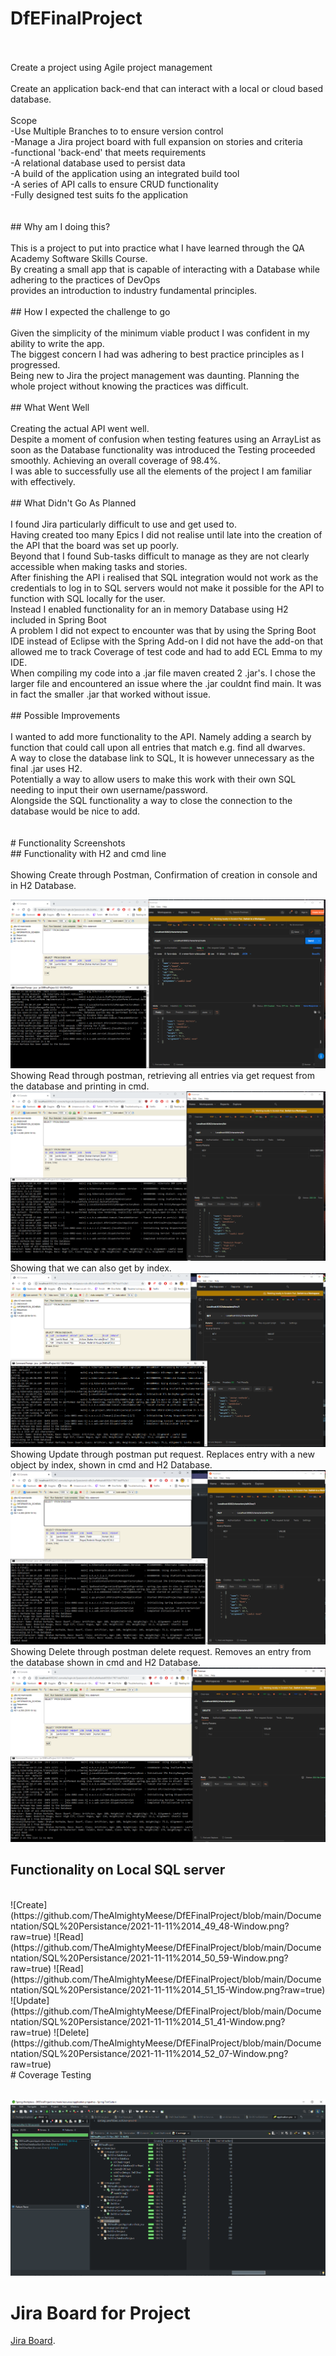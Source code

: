 # DfEFinalProject
<br />
<br />
Create a project using Agile project management <br />
<br />
Create an application back-end that can interact with a local or cloud based database.<br />
<br />
Scope <br />
-Use Multiple Branches to to ensure version control <br />
-Manage a Jira project board with full expansion on stories and criteria <br />
-functional 'back-end' that meets requirements <br />
-A relational database used to persist data <br />
-A build of the application using an integrated build tool <br />
-A series of API calls to ensure CRUD functionality <br /> 
-Fully designed test suits fo the application <br />
<br />
<br />
## Why am I doing this? <br />
<br />
This is a project to put into practice what I have learned through the QA Academy Software Skills Course.<br />
By creating a small app that is capable of interacting with a Database while adhering to the practices of DevOps <br />
provides an introduction to industry fundamental principles.<br />
<br />
## How I expected the challenge to go<br />
<br />
Given the simplicity of the minimum viable product I was confident in my ability to write the app.<br />
The biggest concern I had was adhering to best practice principles as I progressed.<br />
Being new to Jira the project management was daunting. Planning the whole project without knowing the practices was difficult.<br />
<br />
## What Went Well<br />
<br />
Creating the actual API went well. <br />
Despite a moment of confusion when testing features using an ArrayList as soon as the Database functionality was introduced the Testing proceeded smoothly. Achieving an overall coverage of 98.4%.<br />
I was able to successfully use all the elements of the project I am familiar with effectively.<br />
<br />
## What Didn't Go As Planned<br />
<br />
I found Jira particularly difficult to use and get used to.<br />
Having created too many Epics I did not realise until late into the creation of the API that the board was set up poorly.<br />
Beyond that I found Sub-tasks difficult to manage as they are not clearly accessible when making tasks and stories.<br />
After finishing the API i realised that SQL integration would not work as the credentials to log in to SQL servers would not make it possible for the API to function with SQL locally for the user.<br />
Instead I enabled functionality for an in memory Database using H2 included in Spring Boot<br />
A problem I did not expect to encounter was that by using the Spring Boot IDE instead of Eclipse with the Spring Add-on I did not have the add-on that allowed me to track Coverage of test code and had to add ECL Emma to my IDE.<br />
When compiling my code into a .jar file maven created 2 .jar's. I chose the larger file and encountered an issue where the .jar couldnt find main. It was in fact the smaller .jar that worked without issue.
<br />
<br />
## Possible Improvements<br />
<br />
I wanted to add more functionality to the API. Namely adding a search by function that could call upon all entries that match e.g. find all dwarves.<br />
A way to close the database link to SQL, It is however unnecessary as the final .jar uses H2.<br />
Potentially a way to allow users to make this work with their own SQL needing to input their own username/password.<br />
Alongside the SQL functionality a way to close the connection to the database would be nice to add.<br />
<br />
<br />
# Functionality Screenshots<br />
## Functionality with H2 and cmd line <br />
<br />
Showing Create through Postman, Confirmation of creation in console and in H2 Database.<br />

![Create](https://github.com/TheAlmightyMeese/DfEFinalProject/blob/main/Documentation/H2%20Function%20Console/2021-11-11%2014_12_30-Window.png?raw=true)
<br />
Showing Read through postman, retrieving all entries via get request from the database and printing in cmd.<br />
![Read](https://github.com/TheAlmightyMeese/DfEFinalProject/blob/main/Documentation/H2%20Function%20Console/2021-11-11%2014_13_34-Window.png?raw=true)
<br />
Showing that we can also get by index.<br />
![Read](https://github.com/TheAlmightyMeese/DfEFinalProject/blob/main/Documentation/H2%20Function%20Console/2021-11-11%2014_14_02-Window.png?raw=true)
<br />
Showing Update through postman put request. Replaces entry with a new object by index, shown in cmd and H2 Database.<br />
![Update](https://github.com/TheAlmightyMeese/DfEFinalProject/blob/main/Documentation/H2%20Function%20Console/2021-11-11%2014_14_31-Window.png?raw=true)
<br />
Showing Delete through postman delete request. Removes an entry from the database shown in cmd and H2 Database.<br />
![Delete](https://github.com/TheAlmightyMeese/DfEFinalProject/blob/main/Documentation/H2%20Function%20Console/2021-11-11%2014_14_58-Window.png?raw=true)
<br />
## Functionality on Local SQL server<br />
<br />
![Create](https://github.com/TheAlmightyMeese/DfEFinalProject/blob/main/Documentation/SQL%20Persistance/2021-11-11%2014_49_48-Window.png?raw=true)
![Read](https://github.com/TheAlmightyMeese/DfEFinalProject/blob/main/Documentation/SQL%20Persistance/2021-11-11%2014_50_59-Window.png?raw=true)
![Read](https://github.com/TheAlmightyMeese/DfEFinalProject/blob/main/Documentation/SQL%20Persistance/2021-11-11%2014_51_15-Window.png?raw=true)
![Update](https://github.com/TheAlmightyMeese/DfEFinalProject/blob/main/Documentation/SQL%20Persistance/2021-11-11%2014_51_41-Window.png?raw=true)
![Delete](https://github.com/TheAlmightyMeese/DfEFinalProject/blob/main/Documentation/SQL%20Persistance/2021-11-11%2014_52_07-Window.png?raw=true)
<br />
# Coverage Testing<br />
<br />

![Coverage](https://github.com/TheAlmightyMeese/DfEFinalProject/blob/ScreenshotsToReadMe/Documentation/Test%20Coverage/Test_Coverage.png?raw=true)
<br />
# Jira Board for Project<br />
[Jira Board](https://dfes3richard.atlassian.net/jira/software/projects/RTP/boards/1).

